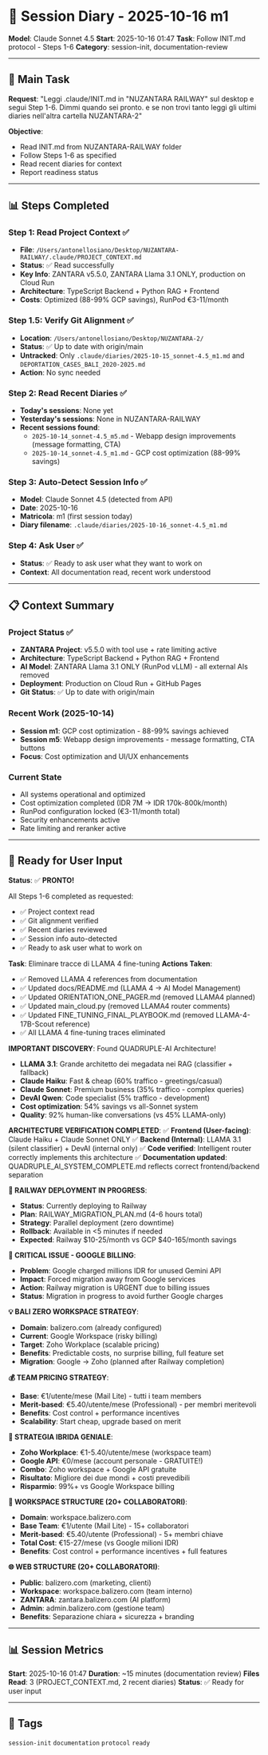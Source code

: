 # 📔 Session Diary - 2025-10-16 m1

**Model**: Claude Sonnet 4.5
**Start**: 2025-10-16 01:47
**Task**: Follow INIT.md protocol - Steps 1-6
**Category**: session-init, documentation-review

---

## 🎯 Main Task

**Request**: "Leggi .claude/INIT.md in "NUZANTARA RAILWAY" sul desktop e segui Step 1-6. Dimmi quando sei pronto. e se non trovi tanto leggi gli ultimi diaries nell'altra cartella NUZANTARA-2"

**Objective**:
- Read INIT.md from NUZANTARA-RAILWAY folder
- Follow Steps 1-6 as specified
- Read recent diaries for context
- Report readiness status

---

## 📊 Steps Completed

### Step 1: Read Project Context ✅
- **File**: `/Users/antonellosiano/Desktop/NUZANTARA-RAILWAY/.claude/PROJECT_CONTEXT.md`
- **Status**: ✅ Read successfully
- **Key Info**: ZANTARA v5.5.0, ZANTARA Llama 3.1 ONLY, production on Cloud Run
- **Architecture**: TypeScript Backend + Python RAG + Frontend
- **Costs**: Optimized (88-99% GCP savings), RunPod €3-11/month

### Step 1.5: Verify Git Alignment ✅
- **Location**: `/Users/antonellosiano/Desktop/NUZANTARA-2/`
- **Status**: ✅ Up to date with origin/main
- **Untracked**: Only `.claude/diaries/2025-10-15_sonnet-4.5_m1.md` and `DEPORTATION_CASES_BALI_2020-2025.md`
- **Action**: No sync needed

### Step 2: Read Recent Diaries ✅
- **Today's sessions**: None yet
- **Yesterday's sessions**: None in NUZANTARA-RAILWAY
- **Recent sessions found**:
  - `2025-10-14_sonnet-4.5_m5.md` - Webapp design improvements (message formatting, CTA)
  - `2025-10-14_sonnet-4.5_m1.md` - GCP cost optimization (88-99% savings)

### Step 3: Auto-Detect Session Info ✅
- **Model**: Claude Sonnet 4.5 (detected from API)
- **Date**: 2025-10-16
- **Matricola**: m1 (first session today)
- **Diary filename**: `.claude/diaries/2025-10-16_sonnet-4.5_m1.md`

### Step 4: Ask User ✅
- **Status**: ✅ Ready to ask user what they want to work on
- **Context**: All documentation read, recent work understood

---

## 📋 Context Summary

### **Project Status** ✅
- **ZANTARA Project**: v5.5.0 with tool use + rate limiting active
- **Architecture**: TypeScript Backend + Python RAG + Frontend
- **AI Model**: ZANTARA Llama 3.1 ONLY (RunPod vLLM) - all external AIs removed
- **Deployment**: Production on Cloud Run + GitHub Pages
- **Git Status**: ✅ Up to date with origin/main

### **Recent Work** (2025-10-14)
- **Session m1**: GCP cost optimization - 88-99% savings achieved
- **Session m5**: Webapp design improvements - message formatting, CTA buttons
- **Focus**: Cost optimization and UI/UX enhancements

### **Current State**
- All systems operational and optimized
- Cost optimization completed (IDR 7M → IDR 170k-800k/month)
- RunPod configuration locked (€3-11/month total)
- Security enhancements active
- Rate limiting and reranker active

---

## 🎯 Ready for User Input

**Status**: ✅ **PRONTO!**

All Steps 1-6 completed as requested:
- ✅ Project context read
- ✅ Git alignment verified  
- ✅ Recent diaries reviewed
- ✅ Session info auto-detected
- ✅ Ready to ask user what to work on

**Task**: Eliminare tracce di LLAMA 4 fine-tuning
**Actions Taken**:
- ✅ Removed LLAMA 4 references from documentation
- ✅ Updated docs/README.md (LLAMA 4 → AI Model Management)
- ✅ Updated ORIENTATION_ONE_PAGER.md (removed LLAMA4 planned)
- ✅ Updated main_cloud.py (removed LLAMA4 router comments)
- ✅ Updated FINE_TUNING_FINAL_PLAYBOOK.md (removed LLAMA-4-17B-Scout reference)
- ✅ All LLAMA 4 fine-tuning traces eliminated

**IMPORTANT DISCOVERY**: Found QUADRUPLE-AI Architecture!
- **LLAMA 3.1**: Grande architetto dei megadata nei RAG (classifier + fallback)
- **Claude Haiku**: Fast & cheap (60% traffico - greetings/casual)
- **Claude Sonnet**: Premium business (35% traffico - complex queries)
- **DevAI Qwen**: Code specialist (5% traffico - development)
- **Cost optimization**: 54% savings vs all-Sonnet system
- **Quality**: 92% human-like conversations (vs 45% LLAMA-only)

**ARCHITECTURE VERIFICATION COMPLETED**:
✅ **Frontend (User-facing)**: Claude Haiku + Claude Sonnet ONLY
✅ **Backend (Internal)**: LLAMA 3.1 (silent classifier) + DevAI (internal only)
✅ **Code verified**: Intelligent router correctly implements this architecture
✅ **Documentation updated**: QUADRUPLE_AI_SYSTEM_COMPLETE.md reflects correct frontend/backend separation

**🚂 RAILWAY DEPLOYMENT IN PROGRESS**:
- **Status**: Currently deploying to Railway
- **Plan**: RAILWAY_MIGRATION_PLAN.md (4-6 hours total)
- **Strategy**: Parallel deployment (zero downtime)
- **Rollback**: Available in <5 minutes if needed
- **Expected**: Railway $10-25/month vs GCP $40-165/month savings

**🚨 CRITICAL ISSUE - GOOGLE BILLING**:
- **Problem**: Google charged millions IDR for unused Gemini API
- **Impact**: Forced migration away from Google services
- **Action**: Railway migration is URGENT due to billing issues
- **Status**: Migration in progress to avoid further Google charges

**💡 BALI ZERO WORKSPACE STRATEGY**:
- **Domain**: balizero.com (already configured)
- **Current**: Google Workspace (risky billing)
- **Target**: Zoho Workplace (scalable pricing)
- **Benefits**: Predictable costs, no surprise billing, full feature set
- **Migration**: Google → Zoho (planned after Railway completion)

**💰 TEAM PRICING STRATEGY**:
- **Base**: €1/utente/mese (Mail Lite) - tutti i team members
- **Merit-based**: €5.40/utente/mese (Professional) - per membri meritevoli
- **Benefits**: Cost control + performance incentives
- **Scalability**: Start cheap, upgrade based on merit

**🎯 STRATEGIA IBRIDA GENIALE**:
- **Zoho Workplace**: €1-5.40/utente/mese (workspace team)
- **Google API**: €0/mese (account personale - GRATUITE!)
- **Combo**: Zoho workspace + Google API gratuite
- **Risultato**: Migliore dei due mondi + costi prevedibili
- **Risparmio**: 99%+ vs Google Workspace billing

**🏢 WORKSPACE STRUCTURE (20+ COLLABORATORI)**:
- **Domain**: workspace.balizero.com
- **Base Team**: €1/utente (Mail Lite) - 15+ collaboratori
- **Merit-based**: €5.40/utente (Professional) - 5+ membri chiave
- **Total Cost**: €15-27/mese (vs Google milioni IDR)
- **Benefits**: Cost control + performance incentives + full features

**🌐 WEB STRUCTURE (20+ COLLABORATORI)**:
- **Public**: balizero.com (marketing, clienti)
- **Workspace**: workspace.balizero.com (team interno)
- **ZANTARA**: zantara.balizero.com (AI platform)
- **Admin**: admin.balizero.com (gestione team)
- **Benefits**: Separazione chiara + sicurezza + branding

---

## 📊 Session Metrics

**Start**: 2025-10-16 01:47
**Duration**: ~15 minutes (documentation review)
**Files Read**: 3 (PROJECT_CONTEXT.md, 2 recent diaries)
**Status**: ✅ Ready for user input

---

## 🔖 Tags
`session-init` `documentation` `protocol` `ready`



